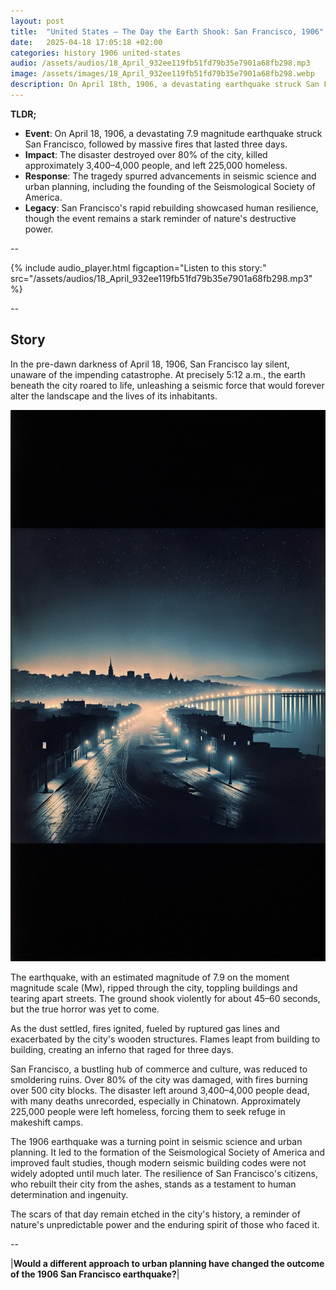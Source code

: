 ```yaml
---
layout: post
title:  "United States – The Day the Earth Shook: San Francisco, 1906"
date:   2025-04-18 17:05:18 +02:00
categories: history 1906 united-states
audio: /assets/audios/18_April_932ee119fb51fd79b35e7901a68fb298.mp3
image: /assets/images/18_April_932ee119fb51fd79b35e7901a68fb298.webp
description: On April 18th, 1906, a devastating earthquake struck San Francisco, California, causing widespread destruction and fires that lasted for several days. It is considered one of the most significant earthquakes in U.S. history.
---
```


**TLDR;**
- **Event**: On April 18, 1906, a devastating 7.9 magnitude earthquake struck San Francisco, followed by massive fires that lasted three days.
- **Impact**: The disaster destroyed over 80% of the city, killed approximately 3,400–4,000 people, and left 225,000 homeless.
- **Response**: The tragedy spurred advancements in seismic science and urban planning, including the founding of the Seismological Society of America.
- **Legacy**: San Francisco's rapid rebuilding showcased human resilience, though the event remains a stark reminder of nature's destructive power.

--

{% include audio_player.html figcaption="Listen to this story:" src="/assets/audios/18_April_932ee119fb51fd79b35e7901a68fb298.mp3" %}

--

## Story
In the pre-dawn darkness of April 18, 1906, San Francisco lay silent, unaware of the impending catastrophe. At precisely 5:12 a.m., the earth beneath the city roared to life, unleashing a seismic force that would forever alter the landscape and the lives of its inhabitants.

![Image](/assets/images/18_April_932ee119fb51fd79b35e7901a68fb298.webp)

The earthquake, with an estimated magnitude of 7.9 on the moment magnitude scale (Mw), ripped through the city, toppling buildings and tearing apart streets. The ground shook violently for about 45–60 seconds, but the true horror was yet to come.

As the dust settled, fires ignited, fueled by ruptured gas lines and exacerbated by the city's wooden structures. Flames leapt from building to building, creating an inferno that raged for three days.

San Francisco, a bustling hub of commerce and culture, was reduced to smoldering ruins. Over 80% of the city was damaged, with fires burning over 500 city blocks. The disaster left around 3,400–4,000 people dead, with many deaths unrecorded, especially in Chinatown. Approximately 225,000 people were left homeless, forcing them to seek refuge in makeshift camps.

The 1906 earthquake was a turning point in seismic science and urban planning. It led to the formation of the Seismological Society of America and improved fault studies, though modern seismic building codes were not widely adopted until much later. The resilience of San Francisco's citizens, who rebuilt their city from the ashes, stands as a testament to human determination and ingenuity.

The scars of that day remain etched in the city's history, a reminder of nature's unpredictable power and the enduring spirit of those who faced it.


--

|**Would a different approach to urban planning have changed the outcome of the 1906 San Francisco earthquake?**|

